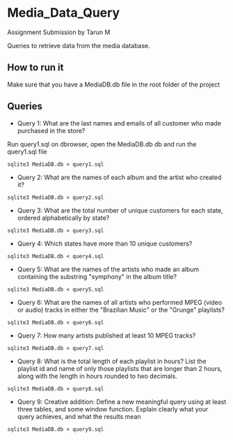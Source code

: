 # Media_Data_Query
Assignment Submission by Tarun M

Queries to retrieve data from the media database.

## How to run it

Make sure that you have a MediaDB.db file in the root folder of the project

## Queries

* Query 1: What are the last names and emails of all customer who made purchased in the store? 

Run query1.sql on dbrowser, open the MediaDB.db db and run the query1.sql file

```
sqlite3 MediaDB.db < query1.sql
```

* Query 2: What are the names of each album and the artist who created it?
```
sqlite3 MediaDB.db < query2.sql
```
* Query 3: What are the total number of unique customers for each state, ordered alphabetically by state?
```
sqlite3 MediaDB.db < query3.sql
```
* Query 4: Which states have more than 10 unique customers?
```
sqlite3 MediaDB.db < query4.sql
```

* Query 5: What are the names of the artists who made an album containing the substring "symphony" in the album title?
```
sqlite3 MediaDB.db < query5.sql
```

* Query 6: What are the names of all artists who performed MPEG (video or audio) tracks in either the "Brazilian Music" or the "Grunge" playlists?
```
sqlite3 MediaDB.db < query6.sql
```

* Query 7: How many artists published at least 10 MPEG tracks?
```
sqlite3 MediaDB.db < query7.sql
```

* Query 8: What is the total length of each playlist in hours? List the playlist id and name of only those playlists that are longer than 2 hours, along with the length in hours rounded to two decimals.
```
sqlite3 MediaDB.db < query8.sql
```

* Query 9: Creative addition: Define a new meaningful query using at least three tables, and some window function. Explain clearly what your query achieves, and what the results mean
```
sqlite3 MediaDB.db < query9.sql
```
